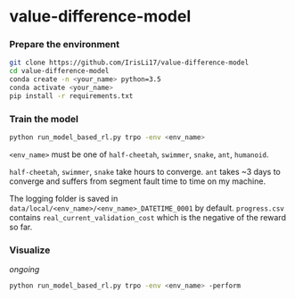<!-- # Model-Ensemble Trust-Region Policy Optimization (ME-TRPO)
[Paper](https://arxiv.org/abs/1802.10592)

ME-TRPO is a deep model-based reinforcement learning algorithm that uses neural networks to model both the dynamics and the policy. The dynamics model maintains uncertainty due to limited data through an ensemble of models. The algorithm alternates among adding transitions to a replay buffer, optimizing the dynamics models given the buffer, and optimizing the policy given the dynamics models in [Dyna's style](https://dl.acm.org/citation.cfm?id=122377). This algorithm significantly helps alleviating the *model bias* problem in model-based RL, when the policy exploits the error in the dynamics model. In many Mujoco domains, we show that it can achieve the same final performance as model-free approaches while using 100x less data. Here we assume that the reward function can be specified.

## Set-up
1) Install [rllab](https://github.com/rll/rllab) and [conda](https://conda.io/docs/user-guide/install/index.html).
2) Create a python environment and install dependencies `conda env create -f tf14.yml`.
   > Activate the environment `source activate tf14`.
3) Put this folder inside `rllab/sandbox/thanard/me-trpo` folder.
4) run `python run_model_based_rl.py trpo -env swimmer`.

## Notes
1) Environments: `swimmer`, `snake`, `half-cheetah`, and `hopper` work reliably and converge quickly (in order of hours). `ant` and `humanoid` takes a couple days on a single GPU and are not as reliable.
2) Algorithms:`trpo` works better than `vpg` which works better than `bptt`.
3) To run `snake`, put `vendor/mujoco_models/snake.xml` under `rllab/vendor/mujoco_models`

## Logging
1) The folder is saved in `data/local/ENVNAME/ENVNAME_DATETIME_0001` when running without ec2(by default).
2) `progress.csv` contains `real_current_validation_cost` which is the negative of the reward so far.
3) `info.log` contains the full logs of data collection, dynamics model optimization, and policy optimization. Note that we are minimizing the proxy cost, `estim_validation_cost`. The true cost is shown as `real_validation_cost`, but unseen to the policy optimizer. -->

# value-difference-model

### Prepare the environment

```bash
git clone https://github.com/IrisLi17/value-difference-model
cd value-difference-model
conda create -n <your_name> python=3.5
conda activate <your_name>
pip install -r requirements.txt
```

### Train the model

```bash
python run_model_based_rl.py trpo -env <env_name>
```

`<env_name>` must be one of `half-cheetah`, `swimmer`, `snake`, `ant`, `humanoid`. 

`half-cheetah`, `swimmer`,  `snake` take hours to converge. `ant` takes ~3 days to converge and suffers from segment fault time to time on my machine.

The logging folder is saved in `data/local/<env_name>/<env_name>_DATETIME_0001` by default.
`progress.csv` contains `real_current_validation_cost` which is the negative of the reward so far.

### Visualize

*ongoing*

```bash
python run_model_based_rl.py trpo -env <env_name> -perform
```


